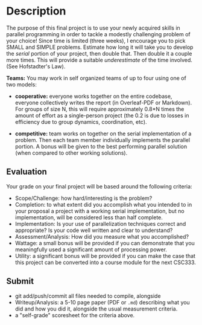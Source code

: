 # Description

The purpose of this final project is to use your newly acquired skills in parallel programming in order to tackle a modestly challenging problem of your choice!  Since time is limited (three weeks), I encourage you to pick SMALL and SIMPLE problems.  Estimate how long it will take you to develop the *serial* portion of your project, then double that.  Then double it a couple more times.  This will provide a suitable *underestimate* of the time involved.  (See Hofstadter's Law).

**Teams:** You may work in self organized teams of up to four using one of two models:

* **cooperative:** everyone works together on the entire codebase, everyone collectively writes the report (in Overleaf-PDF or Markdown).  For groups of size N, this will require approximately 0.8*N times the amount of effort as a single-person project (the 0.2 is due to losses in efficiency due to group dynamics, coordination, etc).

* **competitive:** team works on together on the serial implementation of a problem.  Then each team member individually implements the parallel portion.  A bonus will be given to the best performing parallel solution (when compared to other working solutions).

## Evaluation

Your grade on your final project will be based around the following criteria:

* Scope/Challenge: how hard/interesting is the problem?
* Completion: to what extent did you accomplish what you intended to in your proposal
a project with a working serial implementation, but no implementation, will be considered less than half complete.
* Implementation: Is your use of parallelization techniques correct and appropriate?  Is your code well written and clear to understand?
* Assessment/Analysis: How did you measure what you accomplished?
* Wattage: a small bonus will be provided if you can demonstrate that you meaningfully used a significant amount of processing power.
* Utility: a significant bonus will be provided if you can make the case that this project can be converted into a course module for the next CSC333.

## Submit
* git add/push/commit all files needed to compile, alongside
*  Writeup/Analysis: a 5-10 page paper (PDF or `.md`) describing what you did and how you did it, alongside the usual measurement criteria.
*  a "self-grade" scoresheet for the criteria above.